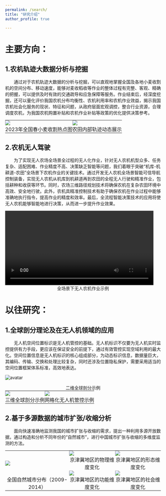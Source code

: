 ```yaml
---
permalink: /search/
title: "研究介绍"
author_profile: true

---
```



主要方向：
======
## 1.农机轨迹大数据分析与挖掘
    
&emsp;&emsp;通过对于农机轨迹大数据的分析与挖掘，可以直观地掌握全国及各地小麦收割机的空间分布、移动速度，能够对麦收稻收等作业的整体过程有完整、客观、精确的把握，可以提供及时有效的交通疏导和应急保障等服务。作业结束后，经深度挖掘，还可以量化评价我国农机分布均衡性、农机利用率和农机作业效益，揭示我国农机社会化服务的现状、特征和问题，从政府层面宏观调控，整合行业资源，合理调度农机，为我国农机购置补贴和农机作业补贴等政策的优化提供决策参考。  


<table style="margin:0;padding:0;border:0;">
<tr style="margin:0;padding:0;border:0;">
    <td style="margin:0;padding:0;border:0;"><img src="/images/2023热力图.gif"></td><!--大小650像素-->
    <td style="margin:0;padding:0;border:0;"><img src="/images/图1-1-2.gif"></td>
</tr>
<tr style="margin:0;padding:0;border:0;">
    <td style="margin:0;padding:0;border:0;text-align:center;">2023年全国春小麦收割热点图</td>
    <td style="margin:0;padding:0;border:0;text-align:center;">农田内部轨迹动态展示</td>
</tr>

</table>

## 2.农机无人驾驶

&emsp;&emsp;为了实现无人农场全场景全过程的无人化作业，针对无人农机机型众多、任务复杂、适配困难、作业精度不高、决策缺乏智能等问题，我们着眼于突破“机库-机耕道-农田”全场景下农机作业的关键技术。通过开发无人农机全场景智能可信导航控制装备，实现无人农机从机库到机耕道再到农田的全程无人行驶和精准作业，包括耕种和收获等环节。同时，农场三维路径规划技术将确保农机在复杂农田环境中高效、安全地行驶。此外，农机具精准控制技术有助于确保农机在作业过程中能够准确地执行指令，提高作业的精度和效率。最后，全流程智能决策技术的应用将使无人农机能够智能地进行决策，从而进一步提升作业效果。  
 
<video controls="controls" width="auto" height="240">  
    <source src="/images/无人驾驶视频.mp4" type="video/mp4" />  
</video>

<!--<center>二维全球剖分示例</center>-->

<div  style="text-align:center;font-size:14px">
全场景下无人农机作业示例
</div>  


以往研究：
======
## 1.全球剖分理论及在无人机领域的应用
   
&emsp;&emsp;无人机空间位置标识是无人机管控的基础。无人机标识不仅要为无人机实时监控提供有力手段，更应该在保证安全的前提下，通过有效管控实现空域利用的最大化。空间位置信息是无人机标识的核心组成部分，为动态标识信息，数据量巨大，其编码、传输、交换和处理比较复杂，同时还涉及位置隐私保护，需要采用适当的空间位置框架体系标准，高效地表达。  


![avatar](/images/图2-1-3.jpg)  

<div  style="text-align:center;font-size:14px">
二维全球剖分示例
</div>  
 
<table style="margin:0;padding:0;border:0;">
    <tr style="margin:0;padding:0;border:0;">
        <td style="margin:0;padding:0;border:0;"><img src="/images/图2-1-1.gif"></td>
        <td style="margin:0;padding:0;border:0;"><img src="/images/图2-1-2.jpg"></td>
    </tr>
    <tr style="margin:0;padding:0;border:0;">
        <td style="margin:0;padding:0;border:0;text-align:center;">三维全球剖分示例</td>
        <td style="margin:0;padding:0;border:0;text-align:center;">网格化无人机管控示例</td>
    </tr>
</table>
 <!-- 大小1385-->
    
## 2.基于多源数据的城市扩张/收缩分析
    
&emsp;&emsp;面向快速准确地监测我国的城市扩张与收缩的需求，提出一种利用多源开放数据，通过构造和分析不同年份的“自然城市”，进行中国城市扩张与收缩的多维度监测的方法。


<table style="margin:0;padding:0;border:0;">
    
<tr style="margin:0;padding:0;border:0;">
    <td style="margin:0;padding:0;border:0;" rowspan="3"><img src="/images/图2_2_1.jpg"></td>
    <td style="margin:0;padding:0;border:0;"><img src="/images/图2_2_2.jpg"></td>
    <td style="margin:0;padding:0;border:0;"><img src="/images/图2_2_3.jpg"></td>
</tr>
    
<tr style="margin:0;padding:0;border:0;">
    <td style="margin:0;padding:0;border:0;text-align:center;">京津冀地区的物理维度变化</td>
    <td style="margin:0;padding:0;border:0;text-align:center;">京津冀地区的形态维度变化</td>
</tr>
    
<tr style="margin:0;padding:0;border:0;">
    <td style="margin:0;padding:0;border:0;"><img src="/images/图2_2_4.jpg"></td>
    <td style="margin:0;padding:0;border:0;"><img src="/images/图2_2_5.jpg"></td>
</tr>

<tr style="margin:0;padding:0;border:0;">
    <td style="margin:0;padding:0;border:0;text-align:center;">全国自然城市分布（2009-2014）</td>
    <td style="margin:0;padding:0;border:0;text-align:center;">京津冀地区的功能维度变化</td>
    <td style="margin:0;padding:0;border:0;text-align:center;">京津冀地区的社会维度变化</td>
</tr>

</table>
